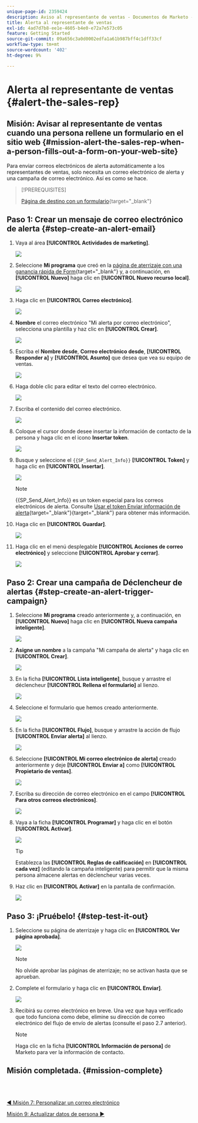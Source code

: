 ```yaml
---
unique-page-id: 2359424
description: Aviso al representante de ventas - Documentos de Marketo - Documentación del producto
title: Alerta al representante de ventas
exl-id: 4ad7d7b8-ee1e-4605-b4e0-e72a7e573c05
feature: Getting Started
source-git-commit: 09a656c3a0d0002edfa1a61b987bff4c1dff33cf
workflow-type: tm+mt
source-wordcount: '402'
ht-degree: 9%

---
```


# Alerta al representante de ventas {#alert-the-sales-rep}

## Misión: Avisar al representante de ventas cuando una persona rellene un formulario en el sitio web {#mission-alert-the-sales-rep-when-a-person-fills-out-a-form-on-your-web-site}

Para enviar correos electrónicos de alerta automáticamente a los representantes de ventas, solo necesita un correo electrónico de alerta y una campaña de correo electrónico. Así es como se hace.

>[!PREREQUISITES]
>
>[Página de destino con un formulario](/help/marketo/getting-started/quick-wins/landing-page-with-a-form.md){target="_blank"}

## Paso 1: Crear un mensaje de correo electrónico de alerta {#step-create-an-alert-email}

1. Vaya al área **[!UICONTROL Actividades de marketing]**.

   ![](assets/alert-the-sales-rep-1.png)

1. Seleccione **Mi programa** que creó en la [página de aterrizaje con una ganancia rápida de Form](/help/marketo/getting-started/quick-wins/landing-page-with-a-form.md){target="_blank"} y, a continuación, en **[!UICONTROL Nuevo]** haga clic en **[!UICONTROL Nuevo recurso local]**.

   ![](assets/alert-the-sales-rep-2.png)

1. Haga clic en **[!UICONTROL Correo electrónico]**.

   ![](assets/alert-the-sales-rep-3.png)

1. **Nombre** el correo electrónico &quot;Mi alerta por correo electrónico&quot;, selecciona una plantilla y haz clic en **[!UICONTROL Crear]**.

   ![](assets/alert-the-sales-rep-4.png)

1. Escriba el **Nombre desde**, **Correo electrónico desde**, **[!UICONTROL Responder a]** y **[!UICONTROL Asunto]** que desea que vea su equipo de ventas.

   ![](assets/alert-the-sales-rep-5.png)

1. Haga doble clic para editar el texto del correo electrónico.

   ![](assets/alert-the-sales-rep-6.png)

1. Escriba el contenido del correo electrónico.

   ![](assets/alert-the-sales-rep-7.png)

1. Coloque el cursor donde desee insertar la información de contacto de la persona y haga clic en el icono **Insertar token**.

   ![](assets/alert-the-sales-rep-8.png)

1. Busque y seleccione el `{{SP_Send_Alert_Info}}` **[!UICONTROL Token]** y haga clic en **[!UICONTROL Insertar]**.

   ![](assets/alert-the-sales-rep-9.png)

   >[!NOTE]
   >
   >{{SP_Send_Alert_Info}} es un token especial para los correos electrónicos de alerta. Consulte [Usar el token Enviar información de alerta](/help/marketo/product-docs/email-marketing/general/using-tokens/use-the-send-alert-info-token.md){target="_blank"}{target="_blank"} para obtener más información.

1. Haga clic en **[!UICONTROL Guardar]**.

   ![](assets/alert-the-sales-rep-10.png)

1. Haga clic en el menú desplegable **[!UICONTROL Acciones de correo electrónico]** y seleccione **[!UICONTROL Aprobar y cerrar]**.

   ![](assets/alert-the-sales-rep-11.png)

## Paso 2: Crear una campaña de Déclencheur de alertas {#step-create-an-alert-trigger-campaign}

1. Seleccione **Mi programa** creado anteriormente y, a continuación, en **[!UICONTROL Nuevo]** haga clic en **[!UICONTROL Nueva campaña inteligente]**.

   ![](assets/alert-the-sales-rep-12.png)

1. **Asigne un nombre** a la campaña &quot;Mi campaña de alerta&quot; y haga clic en **[!UICONTROL Crear]**.

   ![](assets/alert-the-sales-rep-13.png)

1. En la ficha **[!UICONTROL Lista inteligente]**, busque y arrastre el déclencheur **[!UICONTROL Rellena el formulario]** al lienzo.

   ![](assets/alert-the-sales-rep-14.png)

1. Seleccione el formulario que hemos creado anteriormente.

   ![](assets/alert-the-sales-rep-15.png)

1. En la ficha **[!UICONTROL Flujo]**, busque y arrastre la acción de flujo **[!UICONTROL Enviar alerta]** al lienzo.

   ![](assets/alert-the-sales-rep-16.png)

1. Seleccione **[!UICONTROL Mi correo electrónico de alerta]** creado anteriormente y deje **[!UICONTROL Enviar a]** como **[!UICONTROL Propietario de ventas]**.

   ![](assets/alert-the-sales-rep-17.png)

1. Escriba su dirección de correo electrónico en el campo **[!UICONTROL Para otros correos electrónicos]**.

   ![](assets/alert-the-sales-rep-18.png)

1. Vaya a la ficha **[!UICONTROL Programar]** y haga clic en el botón **[!UICONTROL Activar]**.

   ![](assets/alert-the-sales-rep-19.png)

   >[!TIP]
   >
   >Establezca las **[!UICONTROL Reglas de calificación]** en **[!UICONTROL cada vez]** (editando la campaña inteligente) para permitir que la misma persona almacene alertas en déclencheur varias veces.

1. Haz clic en **[!UICONTROL Activar]** en la pantalla de confirmación.

   ![](assets/alert-the-sales-rep-20.png)

## Paso 3: ¡Pruébelo! {#step-test-it-out}

1. Seleccione su página de aterrizaje y haga clic en **[!UICONTROL Ver página aprobada]**.

   ![](assets/alert-the-sales-21.png)

   >[!NOTE]
   >
   >No olvide aprobar las páginas de aterrizaje; no se activan hasta que se aprueban.

1. Complete el formulario y haga clic en **[!UICONTROL Enviar]**.

   ![](assets/alert-the-sales-22.png)

1. Recibirá su correo electrónico en breve. Una vez que haya verificado que todo funciona como debe, elimine su dirección de correo electrónico del flujo de envío de alertas (consulte el paso 2.7 anterior).

   >[!NOTE]
   >
   >Haga clic en la ficha **[!UICONTROL Información de persona]** de Marketo para ver la información de contacto.

## Misión completada. {#mission-complete}

<br> 

[◄ Misión 7: Personalizar un correo electrónico](/help/marketo/getting-started/quick-wins/personalize-an-email.md)

[Misión 9: Actualizar datos de persona ►](/help/marketo/getting-started/quick-wins/update-person-data.md)
